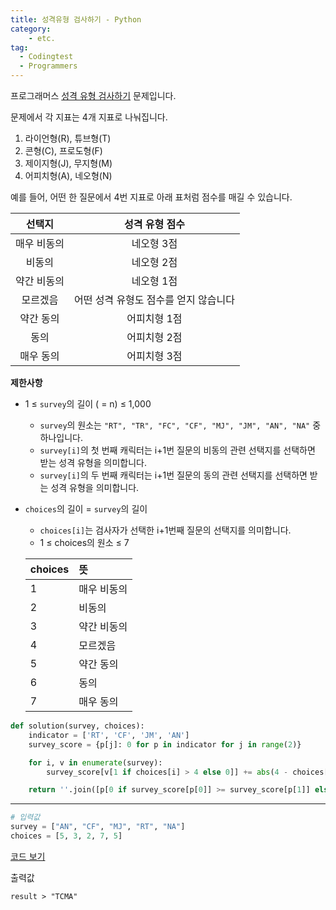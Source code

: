 ```yaml
---
title: 성격유형 검사하기 - Python
category: 
	- etc.
tag:
  - Codingtest
  - Programmers
---
```


프로그래머스 [성격 유형 검사하기][personal] 문제입니다.

문제에서 각 지표는 4개 지표로 나눠집니다.

1. 라이언형(R), 튜브형(T)
2. 콘형(C), 프로도형(F)
3. 제이지형(J), 무지형(M)
4. 어피치형(A), 네오형(N)

예를 들어, 어떤 한 질문에서 4번 지표로 아래 표처럼 점수를 매길 수 있습니다.

|   선택지    |            성격 유형 점수             |
| :---------: | :-----------------------------------: |
| 매우 비동의 |              네오형 3점               |
|   비동의    |              네오형 2점               |
| 약간 비동의 |              네오형 1점               |
|  모르겠음   | 어떤 성격 유형도 점수를 얻지 않습니다 |
|  약간 동의  |             어피치형 1점              |
|    동의     |             어피치형 2점              |
|  매우 동의  |             어피치형 3점              |

**제한사항**

- 1 ≤ `survey`의 길이 ( = n) ≤ 1,000

  - `survey`의 원소는 `"RT", "TR", "FC", "CF", "MJ", "JM", "AN", "NA"` 중 하나입니다.
  - `survey[i]`의 첫 번째 캐릭터는 i+1번 질문의 비동의 관련 선택지를 선택하면 받는 성격 유형을 의미합니다.
  - `survey[i]`의 두 번째 캐릭터는 i+1번 질문의 동의 관련 선택지를 선택하면 받는 성격 유형을 의미합니다.

- `choices`의 길이 = `survey`의 길이

  - `choices[i]`는 검사자가 선택한 i+1번째 질문의 선택지를 의미합니다.
  - 1 ≤ choices의 원소 ≤ 7

  | choices | 뜻          |
  | :------ | :---------- |
  | 1       | 매우 비동의 |
  | 2       | 비동의      |
  | 3       | 약간 비동의 |
  | 4       | 모르겠음    |
  | 5       | 약간 동의   |
  | 6       | 동의        |
  | 7       | 매우 동의   |

```python
def solution(survey, choices):
    indicator = ['RT', 'CF', 'JM', 'AN']
    survey_score = {p[j]: 0 for p in indicator for j in range(2)}

    for i, v in enumerate(survey):
        survey_score[v[1 if choices[i] > 4 else 0]] += abs(4 - choices[i])

    return ''.join([p[0 if survey_score[p[0]] >= survey_score[p[1]] else 1] for p in indicator])
```

---

```python
# 입력값
survey = ["AN", "CF", "MJ", "RT", "NA"]
choices = [5, 3, 2, 7, 5]
```

[코드 보기](https://pythontutor.com/render.html#code=def%20solution%28survey,%20choices%29%3A%0A%20%20%20%20indicator%20%3D%20%5B'RT',%20'CF',%20'JM',%20'AN'%5D%0A%20%20%20%20survey_score%20%3D%20%7Bp%5Bj%5D%3A%200%20for%20p%20in%20indicator%20for%20j%20in%20range%282%29%7D%0A%20%20%20%20%0A%20%20%20%20for%20i,%20v%20in%20enumerate%28survey%29%3A%0A%20%20%20%20%20%20%20%20survey_score%5Bv%5B1%20if%20choices%5Bi%5D%20%3E%204%20else%200%5D%5D%20%2B%3D%20abs%284%20-%20choices%5Bi%5D%29%0A%20%20%20%20%0A%20%20%20%20return%20''.join%28%5Bp%5B0%20if%20survey_score%5Bp%5B0%5D%5D%20%3E%3D%20survey_score%5Bp%5B1%5D%5D%20else%201%5D%20for%20p%20in%20indicator%5D%29%0A%20%20%20%20%0Asolution%28%5B%22AN%22,%20%22CF%22,%20%22MJ%22,%20%22RT%22,%20%22NA%22%5D,%20%5B5,%203,%202,%207,%205%5D%29&cumulative=false&curInstr=39&heapPrimitives=nevernest&mode=display&origin=opt-frontend.js&py=3&rawInputLstJSON=%5B%5D&textReferences=false)

출력값

```text
result > "TCMA"
```

[personal]: https://school.programmers.co.kr/learn/courses/30/lessons/118666
